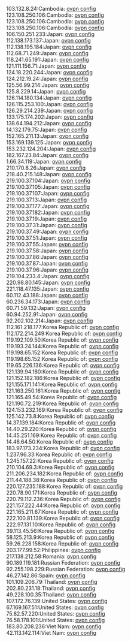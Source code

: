103.132.8.24:Cambodia: [ovpn config](vpn/103_132_8_24.ovpn)  
123.108.250.106:Cambodia: [ovpn config](vpn/123_108_250_106.ovpn)  
123.108.250.106:Cambodia: [ovpn config](vpn/123_108_250_106.ovpn)  
123.108.250.106:Cambodia: [ovpn config](vpn/123_108_250_106.ovpn)  
106.150.251.233:Japan: [ovpn config](vpn/106_150_251_233.ovpn)  
112.138.173.137:Japan: [ovpn config](vpn/112_138_173_137.ovpn)  
112.138.195.184:Japan: [ovpn config](vpn/112_138_195_184.ovpn)  
112.68.71.249:Japan: [ovpn config](vpn/112_68_71_249.ovpn)  
118.241.65.191:Japan: [ovpn config](vpn/118_241_65_191.ovpn)  
121.111.156.71:Japan: [ovpn config](vpn/121_111_156_71.ovpn)  
124.18.220.244:Japan: [ovpn config](vpn/124_18_220_244.ovpn)  
124.212.19.24:Japan: [ovpn config](vpn/124_212_19_24.ovpn)  
125.56.99.214:Japan: [ovpn config](vpn/125_56_99_214.ovpn)  
125.8.229.14:Japan: [ovpn config](vpn/125_8_229_14.ovpn)  
126.114.180.134:Japan: [ovpn config](vpn/126_114_180_134.ovpn)  
126.115.253.100:Japan: [ovpn config](vpn/126_115_253_100.ovpn)  
126.29.214.239:Japan: [ovpn config](vpn/126_29_214_239.ovpn)  
133.175.174.202:Japan: [ovpn config](vpn/133_175_174_202.ovpn)  
138.64.194.212:Japan: [ovpn config](vpn/138_64_194_212.ovpn)  
14.132.179.75:Japan: [ovpn config](vpn/14_132_179_75.ovpn)  
152.165.211.13:Japan: [ovpn config](vpn/152_165_211_13.ovpn)  
153.169.139.125:Japan: [ovpn config](vpn/153_169_139_125.ovpn)  
153.232.124.204:Japan: [ovpn config](vpn/153_232_124_204.ovpn)  
182.167.23.84:Japan: [ovpn config](vpn/182_167_23_84.ovpn)  
1.66.34.119:Japan: [ovpn config](vpn/1_66_34_119.ovpn)  
210.170.8.26:Japan: [ovpn config](vpn/210_170_8_26.ovpn)  
218.40.215.148:Japan: [ovpn config](vpn/218_40_215_148.ovpn)  
219.100.37.104:Japan: [ovpn config](vpn/219_100_37_104.ovpn)  
219.100.37.105:Japan: [ovpn config](vpn/219_100_37_105.ovpn)  
219.100.37.107:Japan: [ovpn config](vpn/219_100_37_107.ovpn)  
219.100.37.13:Japan: [ovpn config](vpn/219_100_37_13.ovpn)  
219.100.37.177:Japan: [ovpn config](vpn/219_100_37_177.ovpn)  
219.100.37.182:Japan: [ovpn config](vpn/219_100_37_182.ovpn)  
219.100.37.19:Japan: [ovpn config](vpn/219_100_37_19.ovpn)  
219.100.37.31:Japan: [ovpn config](vpn/219_100_37_31.ovpn)  
219.100.37.49:Japan: [ovpn config](vpn/219_100_37_49.ovpn)  
219.100.37.51:Japan: [ovpn config](vpn/219_100_37_51.ovpn)  
219.100.37.55:Japan: [ovpn config](vpn/219_100_37_55.ovpn)  
219.100.37.58:Japan: [ovpn config](vpn/219_100_37_58.ovpn)  
219.100.37.86:Japan: [ovpn config](vpn/219_100_37_86.ovpn)  
219.100.37.87:Japan: [ovpn config](vpn/219_100_37_87.ovpn)  
219.100.37.96:Japan: [ovpn config](vpn/219_100_37_96.ovpn)  
219.104.233.4:Japan: [ovpn config](vpn/219_104_233_4.ovpn)  
220.98.80.145:Japan: [ovpn config](vpn/220_98_80_145.ovpn)  
221.118.47.135:Japan: [ovpn config](vpn/221_118_47_135.ovpn)  
60.112.43.188:Japan: [ovpn config](vpn/60_112_43_188.ovpn)  
60.236.34.173:Japan: [ovpn config](vpn/60_236_34_173.ovpn)  
60.71.59.132:Japan: [ovpn config](vpn/60_71_59_132.ovpn)  
60.94.252.91:Japan: [ovpn config](vpn/60_94_252_91.ovpn)  
92.202.102.214:Japan: [ovpn config](vpn/92_202_102_214.ovpn)  
112.161.218.177:Korea Republic of: [ovpn config](vpn/112_161_218_177.ovpn)  
112.172.214.249:Korea Republic of: [ovpn config](vpn/112_172_214_249.ovpn)  
119.192.109.50:Korea Republic of: [ovpn config](vpn/119_192_109_50.ovpn)  
119.193.24.144:Korea Republic of: [ovpn config](vpn/119_193_24_144.ovpn)  
119.198.65.152:Korea Republic of: [ovpn config](vpn/119_198_65_152.ovpn)  
119.198.65.152:Korea Republic of: [ovpn config](vpn/119_198_65_152.ovpn)  
119.65.226.136:Korea Republic of: [ovpn config](vpn/119_65_226_136.ovpn)  
121.139.94.180:Korea Republic of: [ovpn config](vpn/121_139_94_180.ovpn)  
121.152.182.186:Korea Republic of: [ovpn config](vpn/121_152_182_186.ovpn)  
121.155.171.141:Korea Republic of: [ovpn config](vpn/121_155_171_141.ovpn)  
121.163.250.161:Korea Republic of: [ovpn config](vpn/121_163_250_161.ovpn)  
121.165.49.54:Korea Republic of: [ovpn config](vpn/121_165_49_54.ovpn)  
121.190.72.219:Korea Republic of: [ovpn config](vpn/121_190_72_219.ovpn)  
124.153.232.169:Korea Republic of: [ovpn config](vpn/124_153_232_169.ovpn)  
125.142.73.8:Korea Republic of: [ovpn config](vpn/125_142_73_8.ovpn)  
14.37.139.184:Korea Republic of: [ovpn config](vpn/14_37_139_184.ovpn)  
14.40.29.220:Korea Republic of: [ovpn config](vpn/14_40_29_220.ovpn)  
14.45.251.169:Korea Republic of: [ovpn config](vpn/14_45_251_169.ovpn)  
14.46.64.50:Korea Republic of: [ovpn config](vpn/14_46_64_50.ovpn)  
183.97.173.234:Korea Republic of: [ovpn config](vpn/183_97_173_234.ovpn)  
1.237.96.33:Korea Republic of: [ovpn config](vpn/1_237_96_33.ovpn)  
1.245.157.22:Korea Republic of: [ovpn config](vpn/1_245_157_22.ovpn)  
210.104.69.3:Korea Republic of: [ovpn config](vpn/210_104_69_3.ovpn)  
211.206.234.182:Korea Republic of: [ovpn config](vpn/211_206_234_182.ovpn)  
211.44.188.38:Korea Republic of: [ovpn config](vpn/211_44_188_38.ovpn)  
220.127.235.188:Korea Republic of: [ovpn config](vpn/220_127_235_188.ovpn)  
220.78.90.171:Korea Republic of: [ovpn config](vpn/220_78_90_171.ovpn)  
220.79.112.236:Korea Republic of: [ovpn config](vpn/220_79_112_236.ovpn)  
221.157.222.44:Korea Republic of: [ovpn config](vpn/221_157_222_44.ovpn)  
221.165.211.67:Korea Republic of: [ovpn config](vpn/221_165_211_67.ovpn)  
222.100.81.139:Korea Republic of: [ovpn config](vpn/222_100_81_139.ovpn)  
222.97.131.10:Korea Republic of: [ovpn config](vpn/222_97_131_10.ovpn)  
39.113.45.56:Korea Republic of: [ovpn config](vpn/39_113_45_56.ovpn)  
58.125.213.9:Korea Republic of: [ovpn config](vpn/58_125_213_9.ovpn)  
59.26.228.158:Korea Republic of: [ovpn config](vpn/59_26_228_158.ovpn)  
203.177.99.52:Philippines: [ovpn config](vpn/203_177_99_52.ovpn)  
217.138.212.58:Romania: [ovpn config](vpn/217_138_212_58.ovpn)  
90.189.119.181:Russian Federation: [ovpn config](vpn/90_189_119_181.ovpn)  
92.255.198.229:Russian Federation: [ovpn config](vpn/92_255_198_229.ovpn)  
46.27.142.86:Spain: [ovpn config](vpn/46_27_142_86.ovpn)  
101.109.206.79:Thailand: [ovpn config](vpn/101_109_206_79.ovpn)  
202.80.231.18:Thailand: [ovpn config](vpn/202_80_231_18.ovpn)  
49.228.100.35:Thailand: [ovpn config](vpn/49_228_100_35.ovpn)  
107.172.76.139:United States: [ovpn config](vpn/107_172_76_139.ovpn)  
67.169.167.51:United States: [ovpn config](vpn/67_169_167_51.ovpn)  
75.82.57.220:United States: [ovpn config](vpn/75_82_57_220.ovpn)  
76.58.178.101:United States: [ovpn config](vpn/76_58_178_101.ovpn)  
183.80.208.236:Viet Nam: [ovpn config](vpn/183_80_208_236.ovpn)  
42.113.142.114:Viet Nam: [ovpn config](vpn/42_113_142_114.ovpn)  
